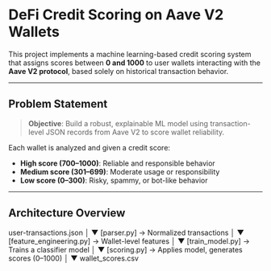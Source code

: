 # DeFi Credit Scoring on Aave V2 Wallets

This project implements a machine learning-based credit scoring system that assigns scores between **0 and 1000** to user wallets interacting with the **Aave V2 protocol**, based solely on historical transaction behavior.

---

## Problem Statement

> **Objective**: Build a robust, explainable ML model using transaction-level JSON records from Aave V2 to score wallet reliability.

Each wallet is analyzed and given a credit score:
- **High score (700–1000)**: Reliable and responsible behavior
- **Medium score (301–699)**: Moderate usage or responsibility
- **Low score (0–300)**: Risky, spammy, or bot-like behavior

---

## Architecture Overview

user-transactions.json
        │
        ▼
  [parser.py] → Normalized transactions
        │
        ▼
  [feature_engineering.py] → Wallet-level features
        │
        ▼
  [train_model.py] → Trains a classifier model
        │
        ▼
  [scoring.py] → Applies model, generates scores (0–1000)
        │
        ▼
wallet_scores.csv
